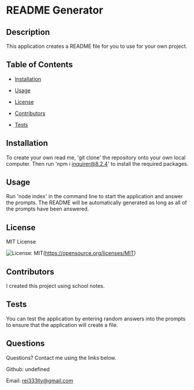 
# README Generator

## Description

  This application creates a README file for you to use for your own project. 
  
  ## Table of Contents 
    
* [Installation](#installation)
    
     
    
* [Usage](#usage)
    
     
    
* [License](#license)
    
     
    
* [Contributors](#contributors)
    
     
    
* [Tests](#tests)
    
    

## Installation

  To create your own read me, 'git clone' the repository onto your own local computer. Then run 'npm i inquirer@8.2.4'  to install the required packages.
    

## Usage

   Run 'node index' in the command line to start the application and answer the prompts. The README will be automatically generated as long as all of the prompts have been answered.

    

## License

  MIT License

  ![License: MIT](https://img.shields.io/badge/License-MIT-yellow.svg)(https://opensource.org/licenses/MIT)

  

## Contributors

  I created this project using school notes.
    
    
## Tests

  You can test the application by entering random answers into the prompts to ensure that the application will create a file.

    

## Questions

  Questions? Contact me using the links below.

  Github: undefined

  Email: rei333lly@gmail.com
  
  